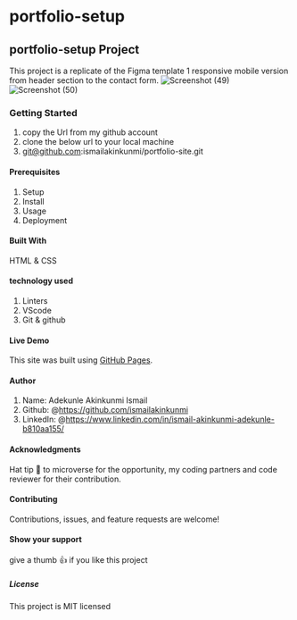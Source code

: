 # portfolio-setup

## portfolio-setup Project

This project is a replicate of the Figma template 1 responsive mobile version from header section to
the contact form.
![Screenshot (49)](https://user-images.githubusercontent.com/37457094/144081535-db565a33-0a84-404f-9124-379059974e40.png)
![Screenshot (50)](https://user-images.githubusercontent.com/37457094/144081556-fbe50390-ca8c-4e37-9f89-3a69a9ab1c3e.png)

### Getting Started

1. copy the Url from my github account
2. clone the below url to your local machine
3. git@github.com:ismailakinkunmi/portfolio-site.git

#### Prerequisites

1. Setup
2. Install
3. Usage
4. Deployment

#### Built With

HTML & CSS

#### technology used

1. Linters
2. VScode
3. Git & github

#### Live Demo

This site was built using [GitHub Pages](http://127.0.0.1:5500/index.html/).

#### Author

1. Name: Adekunle Akinkunmi Ismail
2. Github: @<https://github.com/ismailakinkunmi>
3. LinkedIn: @<https://www.linkedin.com/in/ismail-akinkunmi-adekunle-b810aa155/>

#### Acknowledgments

Hat tip 👒 to microverse for the opportunity, my coding partners and code reviewer for their contribution.

#### Contributing

Contributions, issues, and feature requests are welcome!

#### Show your support

give a thumb 👍 if you like this project

##### License

This project is MIT licensed
